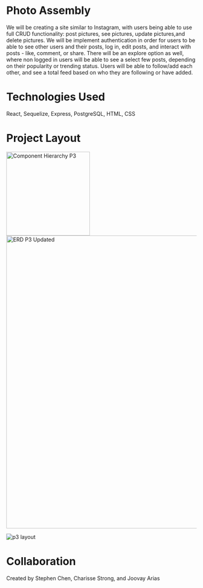 # Photo Assembly
We will be creating a site similar to Instagram, with users being able to use full CRUD functionality: post pictures, see pictures, update pictures,and delete pictures. We will be implement authentication in order for users to be able to see other users and their posts, log in, edit posts, and interact with posts - like, comment, or share. There will be an explore option as well, where non logged in users will be able to see a select few posts, depending on their popularity or trending status. Users will be able to follow/add each other, and see a total feed based on who they are following or have added.

# Technologies Used
React, Sequelize, Express, PostgreSQL, HTML, CSS

# Project Layout

<img width="221" alt="Component Hierarchy P3" src="https://user-images.githubusercontent.com/47332766/57645014-62ccbe80-758b-11e9-9211-3172ebef67eb.png">

<img width="773" alt="ERD P3 Updated" src="https://user-images.githubusercontent.com/47332766/57648711-32d5e900-7594-11e9-9b6b-1597501b75f4.png">

![p3 layout](https://media.git.generalassemb.ly/user/19639/files/1b3d3700-7579-11e9-857a-a43e025ae27f)

# Collaboration
Created by Stephen Chen, Charisse Strong, and Joovay Arias
